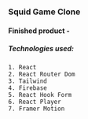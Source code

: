 ### Squid Game Clone 

#### Finished product -

##### Technologies used: 
    1. React
    2. React Router Dom
    3. Tailwind
    4. Firebase
    5. React Hook Form
    6. React Player
    7. Framer Motion  
